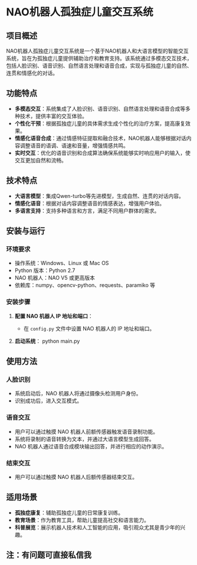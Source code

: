 # NAO机器人孤独症儿童交互系统

## 项目概述

NAO机器人孤独症儿童交互系统是一个基于NAO机器人和大语言模型的智能交互系统，旨在为孤独症儿童提供辅助治疗和教育支持。该系统通过多模态交互技术，包括人脸识别、语音识别、自然语言处理和语音合成，实现与孤独症儿童的自然、连贯和情感化的对话。

## 功能特点

- **多模态交互**：系统集成了人脸识别、语音识别、自然语言处理和语音合成等多种技术，提供丰富的交互体验。
- **个性化干预**：根据孤独症儿童的具体需求生成个性化的治疗方案，提高康复效果。
- **情感化语音合成**：通过情感特征提取和融合技术，NAO机器人能够根据对话内容调整语音的语调、语速和音量，增强情感共鸣。
- **实时交互**：优化的语音识别和合成算法确保系统能够实时响应用户的输入，使交互更加自然和流畅。

## 技术特点

- **大语言模型**：集成Qwen-turbo等先进模型，生成自然、连贯的对话内容。
- **情感化语音**：根据对话内容调整语音的情感表达，增强用户体验。
- **多语言支持**：支持多种语言和方言，满足不同用户群体的需求。

## 安装与运行

### 环境要求

- 操作系统：Windows、Linux 或 Mac OS
- Python 版本：Python 2.7
- NAO 机器人：NAO V5 或更高版本
- 依赖库：numpy、opencv-python、requests、paramiko 等

### 安装步骤

1. **配置 NAO 机器人 IP 地址和端口**：
   - 在 `config.py` 文件中设置 NAO 机器人的 IP 地址和端口。

2. **启动系统**：
   python main.py

## 使用方法

### 人脸识别

- 系统启动后，NAO 机器人将通过摄像头检测用户身份。
- 识别成功后，进入交互模式。

### 语音交互

- 用户可以通过触摸 NAO 机器人前额传感器触发语音录制功能。
- 系统将录制的语音转换为文本，并通过大语言模型生成回答。
- NAO 机器人通过语音合成模块输出回答，并进行相应的动作演示。

### 结束交互

- 用户可以通过触摸 NAO 机器人后额传感器结束交互。

## 适用场景

- **孤独症康复**：辅助孤独症儿童的日常康复训练。
- **教育场景**：作为教育工具，帮助儿童提高社交和语言能力。
- **科普展览**：展示机器人技术和人工智能的应用，吸引观众尤其是青少年的兴趣。

## 注：有问题可直接私信我
